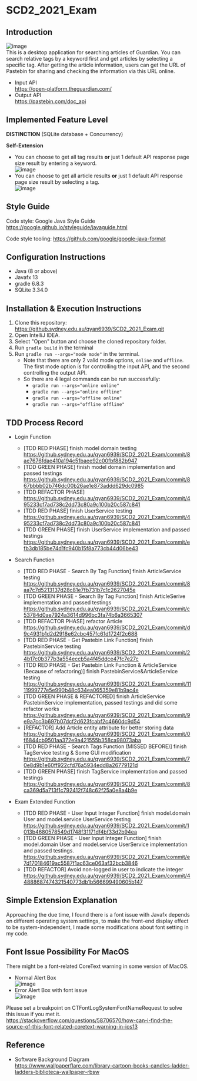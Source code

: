 # SCD2_2021_Exam

## Introduction
![image](https://github.sydney.edu.au/qyan6939/Image/blob/master/Welcome_Page.jpg)  
This is a desktop application for searching articles of Guardian. You can search relative tags by a keyword first and get articles by selecting a specific tag. After getting the article information, users can get the URL of Pastebin for sharing and checking the information via this URL online.
* Input API  
  https://open-platform.theguardian.com/
* Output API  
  https://pastebin.com/doc_api
  
## Implemented Feature Level
**DISTINCTION** (SQLite database + Concurrency)  

**Self-Extension**
* You can choose to get all tag results **or** just 1 default API response page size result by entering a keyword.  
  ![image](https://github.sydney.edu.au/qyan6939/Image/blob/master/Extension_Function1%20(2).jpg)
* You can choose to get all article results **or** just 1 default API response page size result by selecting a tag.  
  ![image](https://github.sydney.edu.au/qyan6939/Image/blob/master/Extension_Function2.jpg)
  
## Style Guide
Code style: Google Java Style Guide https://google.github.io/styleguide/javaguide.html

Code style tooling: https://github.com/google/google-java-format

## Configuration Instructions
* Java (8 or above)
* Javafx 13
* gradle 6.8.3
* SQLite 3.34.0

## Installation & Execution Instructions
1. Clone this repository: https://github.sydney.edu.au/qyan6939/SCD2_2021_Exam.git
2. Open IntelliJ IDEA. 
3. Select "Open" button and choose the cloned repository folder.
4. Run `gradle build` in the terminal
5. Run `gradle run --args="mode mode"` in the terminal.
    * Note that there are only 2 valid mode options, `online` and `offline`. The first mode option is for controlling the input API, and the second controlling the output API.
    * So there are 4 legal commands can be run successfully:
        * `gradle run --args="online online"`
        * `gradle run --args="online offline"`
        * `gradle run --args="offline online"`
        * `gradle run --args="offline offline"`

## TDD Process Record
* Login Function
    * [TDD RED PHASE] finish model domain testing      
    https://github.sydney.edu.au/qyan6939/SCD2_2021_Exam/commit/8ae7676fdae410a194c51baee92c00fbf882b947
    * [TDD GREEN PHASE] finish model domain implementation and passed testings
    https://github.sydney.edu.au/qyan6939/SCD2_2021_Exam/commit/867bbbb02b746dc00b26ae1e873addd629dc0985
    * [TDD REFACTOR PHASE]        
    https://github.sydney.edu.au/qyan6939/SCD2_2021_Exam/commit/495233cf7ad738c2dd73c80a9c100b20c587c841
    * [TDD RED PHASE] finish UserService testing        
    https://github.sydney.edu.au/qyan6939/SCD2_2021_Exam/commit/495233cf7ad738c2dd73c80a9c100b20c587c841
    * [TDD GREEN PHASE] finish UserService implementation and passed testings
    https://github.sydney.edu.au/qyan6939/SCD2_2021_Exam/commit/efb3db185be74d1fc940b15f8a773cb44d06be43
    
* Search Function
    * [TDD RED PHASE - Search By Tag Function] finish ArticleService testing        
    https://github.sydney.edu.au/qyan6939/SCD2_2021_Exam/commit/8aa7c7d5213137d28c81e7fb731b7c1c2627045e
    * [TDD GREEN PHASE - Search By Tag Function] finish ArticleSerive implementation and passed testings
    https://github.sydney.edu.au/qyan6939/SCD2_2021_Exam/commit/c53784d0ae7924a3614d996bc3fa74b6a3665307
    * [TDD REFACTOR PHASE] refactor Article
    https://github.sydney.edu.au/qyan6939/SCD2_2021_Exam/commit/d9c4931b1d2d2918e62cbc457fc61d1724f2c688
    * [TDD RED PHASE - Get Pastebin Link Function] finish PastebinService testing
    https://github.sydney.edu.au/qyan6939/SCD2_2021_Exam/commit/24b17c0b377b3a554eccb5a4f45ddce47fc7e27c
    * [TDD RED PHASE - Get Pastebin Link Function & ArticleService (Because of refactoring)] finish PastebinService&ArticleService testing
    https://github.sydney.edu.au/qyan6939/SCD2_2021_Exam/commit/1111999777e5e990b48c634ea065359e81b9ac4e
    * [TDD GREEN PHASE & REFACTORED] finish ArticleService PastebinService implementation, passed testings and did some refactor works
    https://github.sydney.edu.au/qyan6939/SCD2_2021_Exam/commit/9e9a7cc3b697b07dcf2d623fcabf2c4660dc9d54
    * [REFACTOR] Add Article entity attribute for better storing data
    https://github.sydney.edu.au/qyan6939/SCD2_2021_Exam/commit/0f6844cb9501aa372e9a421555b358ca98073aba
    * [TDD RED PHASE - Search Tags Function (MISSED BEFORE)] finish TagService testing & Some GUI modification
    https://github.sydney.edu.au/qyan6939/SCD2_2021_Exam/commit/70e8d9b1e60ff922cfd76a5934edd8a26779121d
    * [TDD GREEN PHASE] finish TagService implementation and passed testings
    https://github.sydney.edu.au/qyan6939/SCD2_2021_Exam/commit/8ca369d5a713f1c792412f748c62f25a0e8a4b9e

* Exam Extended Function   
    * [TDD RED PHASE - User Input Integer Function] finish model.domain User and model.service UserService testing   
    https://github.sydney.edu.au/qyan6939/SCD2_2021_Exam/commit/1013b4680578549d1748f31171df4bf33d2b94ea
    * [TDD GREEN PHASE - User Input Integer Function] finish model.domain User and model.service UserService implementation and passed testings.  
    https://github.sydney.edu.au/qyan6939/SCD2_2021_Exam/commit/e7d170184619ac5587f1ac63ce063af32bcb3846
    * [TDD REFACTOR] Avoid non-logged in user to indicate the integer
    https://github.sydney.edu.au/qyan6939/SCD2_2021_Exam/commit/44888687474321540773db1b566699490605b147

## Simple Extension Explanation
Approaching the due time, I found there is a font issue with Javafx depends on different operating system settings, to make the front-end display effect to be system-independent, I made some modifications about font setting in my code. 

## Font Issue Possibility For MacOS
There might be a font-related CoreText warning in some version of MacOS.
* Normal Alert Box   
  ![image](https://github.sydney.edu.au/qyan6939/Image/blob/master/Normal_Error_Box.png)
* Error Alert Box with font issue  
  ![image](https://github.sydney.edu.au/qyan6939/Image/blob/master/Error%20Box%20Font%20Issue.png)
  
Please set a breakpoint on CTFontLogSystemFontNameRequest to solve this issue if you met it.
https://stackoverflow.com/questions/58706570/how-can-i-find-the-source-of-this-font-related-coretext-warning-in-ios13

## Reference
* Software Background Diagram   
https://www.wallpaperflare.com/library-cartoon-books-candles-ladder-ladders-biblioteca-wallpaper-rbsw

